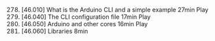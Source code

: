 278. [46.010] What is the Arduino CLI and a simple example
     27min
     Play
279. [46.040] The CLI configuration file
     17min
     Play
280. [46.050] Arduino and other cores
     16min
     Play
281. [46.060] Libraries
     8min
